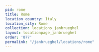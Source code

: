 ```yaml
---
pid: rome
title: Rome
location_country: Italy
location_city: Rome
collection: locations_janbrueghel
layout: locationpage_janbrueghel
order: '077'
permalink: "/janbrueghel/locations/rome"
---
```

